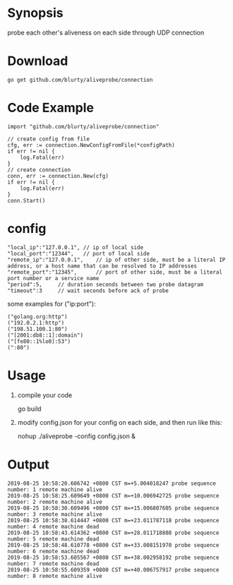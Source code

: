 # Synopsis

probe each other's aliveness on each side through UDP connection

# Download

    go get github.com/blurty/aliveprobe/connection

# Code Example

    import "github.com/blurty/aliveprobe/connection"

    // create config from file
    cfg, err := connection.NewConfigFromFile(*configPath)
	if err != nil {
		log.Fatal(err)
	}
    // create connection
	conn, err := connection.New(cfg)
	if err != nil {
		log.Fatal(err)
	}
	conn.Start()

# config

    "local_ip":"127.0.0.1", // ip of local side
    "local_port":"12344",   // port of local side
    "remote_ip":"127.0.0.1",    // ip of other side, must be a literal IP address, or a host name that can be resolved to IP addresses
    "remote_port":"12345",      // port of other side, must be a literal port number or a service name
    "period":5,     // duration seconds between two probe datagram
    "timeout":3     // wait seconds before ack of probe

some examples for ("ip:port"):

    ("golang.org:http")
    ("192.0.2.1:http")
    ("198.51.100.1:80")
    ("[2001:db8::1]:domain")
    ("[fe80::1%lo0]:53")
    (":80")

# Usage

1. compile your code

    go build

2. modify config.json for your config on each side, and then run like this:

    nohup ./aliveprobe -config config.json &

# Output

```
2019-08-25 10:58:20.606742 +0800 CST m=+5.004018247 probe sequence number: 1 remote machine alive
2019-08-25 10:58:25.609649 +0800 CST m=+10.006942725 probe sequence number: 2 remote machine alive
2019-08-25 10:58:30.609496 +0800 CST m=+15.006807605 probe sequence number: 3 remote machine alive
2019-08-25 10:58:38.614447 +0800 CST m=+23.011787118 probe sequence number: 4 remote machine dead
2019-08-25 10:58:43.614362 +0800 CST m=+28.011718808 probe sequence number: 5 remote machine dead
2019-08-25 10:58:48.610778 +0800 CST m=+33.008151970 probe sequence number: 6 remote machine dead
2019-08-25 10:58:53.605567 +0800 CST m=+38.002958192 probe sequence number: 7 remote machine dead
2019-08-25 10:58:55.609359 +0800 CST m=+40.006757917 probe sequence number: 8 remote machine alive
```